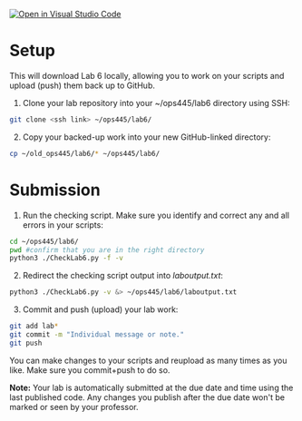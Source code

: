 [![Open in Visual Studio Code](https://classroom.github.com/assets/open-in-vscode-2e0aaae1b6195c2367325f4f02e2d04e9abb55f0b24a779b69b11b9e10269abc.svg)](https://classroom.github.com/online_ide?assignment_repo_id=15498297&assignment_repo_type=AssignmentRepo)
# Setup
This will download Lab 6 locally, allowing you to work on your scripts and upload (push) them back up to GitHub.

1. Clone your lab repository into your ~/ops445/lab6 directory using SSH:
```bash
git clone <ssh link> ~/ops445/lab6/
```
2. Copy your backed-up work into your new GitHub-linked directory:
```bash
cp ~/old_ops445/lab6/* ~/ops445/lab6/
```

# Submission
1. Run the checking script. Make sure you identify and correct any and all errors in your scripts:
```bash
cd ~/ops445/lab6/
pwd #confirm that you are in the right directory
python3 ./CheckLab6.py -f -v
```
2. Redirect the checking script output into *laboutput.txt*:
```bash
python3 ./CheckLab6.py -v &> ~/ops445/lab6/laboutput.txt
```

3. Commit and push (upload) your lab work:
```bash
git add lab*
git commit -m "Individual message or note."
git push
```

You can make changes to your scripts and reupload as many times as you like. Make sure you commit+push to do so.

**Note:** Your lab is automatically submitted at the due date and time using the last published code. Any changes you publish after the due date won't be marked or seen by your professor.
